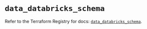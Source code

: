 # `data_databricks_schema`

Refer to the Terraform Registry for docs: [`data_databricks_schema`](https://registry.terraform.io/providers/databricks/databricks/1.72.0/docs/data-sources/schema).
